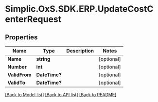 # Simplic.OxS.SDK.ERP.UpdateCostCenterRequest

## Properties

Name | Type | Description | Notes
------------ | ------------- | ------------- | -------------
**Name** | **string** |  | [optional] 
**Number** | **int** |  | [optional] 
**ValidFrom** | **DateTime?** |  | [optional] 
**ValidTo** | **DateTime?** |  | [optional] 

[[Back to Model list]](../README.md#documentation-for-models) [[Back to API list]](../README.md#documentation-for-api-endpoints) [[Back to README]](../README.md)

